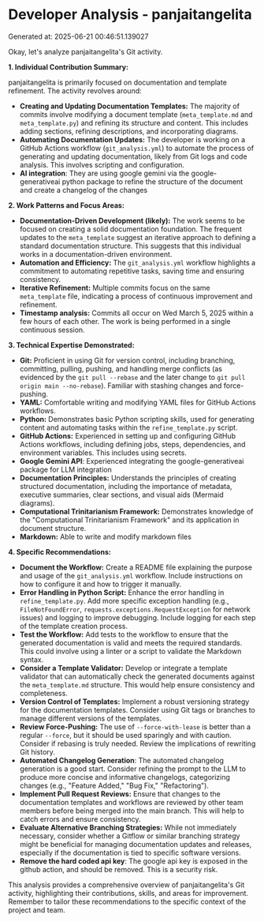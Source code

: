 # Developer Analysis - panjaitangelita
Generated at: 2025-06-21 00:46:51.139027

Okay, let's analyze panjaitangelita's Git activity.

**1. Individual Contribution Summary:**

panjaitangelita is primarily focused on documentation and template refinement.  The activity revolves around:

*   **Creating and Updating Documentation Templates:** The majority of commits involve modifying a document template (`meta_template.md` and `meta_template.py`) and refining its structure and content. This includes adding sections, refining descriptions, and incorporating diagrams.
*   **Automating Documentation Updates:** The developer is working on a GitHub Actions workflow (`git_analysis.yml`) to automate the process of generating and updating documentation, likely from Git logs and code analysis. This involves scripting and configuration.
*  **AI integration**: They are using google gemini via the google-generativeai python package to refine the structure of the document and create a changelog of the changes

**2. Work Patterns and Focus Areas:**

*   **Documentation-Driven Development (likely):** The work seems to be focused on creating a solid documentation foundation.  The frequent updates to the `meta_template` suggest an iterative approach to defining a standard documentation structure. This suggests that this individual works in a documentation-driven environment.
*   **Automation and Efficiency:**  The `git_analysis.yml` workflow highlights a commitment to automating repetitive tasks, saving time and ensuring consistency.
*   **Iterative Refinement:**  Multiple commits focus on the same `meta_template` file, indicating a process of continuous improvement and refinement.
*   **Timestamp analysis:** Commits all occur on Wed March 5, 2025 within a few hours of each other. The work is being performed in a single continuous session.

**3. Technical Expertise Demonstrated:**

*   **Git:**  Proficient in using Git for version control, including branching, committing, pulling, pushing, and handling merge conflicts (as evidenced by the `git pull --rebase` and the later change to `git pull origin main --no-rebase`). Familiar with stashing changes and force-pushing.
*   **YAML:**  Comfortable writing and modifying YAML files for GitHub Actions workflows.
*   **Python:**  Demonstrates basic Python scripting skills, used for generating content and automating tasks within the `refine_template.py` script.
*   **GitHub Actions:**  Experienced in setting up and configuring GitHub Actions workflows, including defining jobs, steps, dependencies, and environment variables. This includes using secrets.
*   **Google Gemini API**: Experienced integrating the google-generativeai package for LLM integration
*   **Documentation Principles:** Understands the principles of creating structured documentation, including the importance of metadata, executive summaries, clear sections, and visual aids (Mermaid diagrams).
*   **Computational Trinitarianism Framework:** Demonstrates knowledge of the "Computational Trinitarianism Framework" and its application in document structure.
*   **Markdown:** Able to write and modify markdown files

**4. Specific Recommendations:**

*   **Document the Workflow:** Create a README file explaining the purpose and usage of the `git_analysis.yml` workflow.  Include instructions on how to configure it and how to trigger it manually.
*   **Error Handling in Python Script:** Enhance the error handling in `refine_template.py`. Add more specific exception handling (e.g., `FileNotFoundError`, `requests.exceptions.RequestException` for network issues) and logging to improve debugging. Include logging for each step of the template creation process.
*   **Test the Workflow:** Add tests to the workflow to ensure that the generated documentation is valid and meets the required standards. This could involve using a linter or a script to validate the Markdown syntax.
*   **Consider a Template Validator:** Develop or integrate a template validator that can automatically check the generated documents against the `meta_template.md` structure. This would help ensure consistency and completeness.
*   **Version Control of Templates:** Implement a robust versioning strategy for the documentation templates.  Consider using Git tags or branches to manage different versions of the templates.
*   **Review Force-Pushing:** The use of `--force-with-lease` is better than a regular `--force`, but it should be used sparingly and with caution.  Consider if rebasing is truly needed.  Review the implications of rewriting Git history.
*   **Automated Changelog Generation**: The automated changelog generation is a good start. Consider refining the prompt to the LLM to produce more concise and informative changelogs, categorizing changes (e.g., "Feature Added," "Bug Fix," "Refactoring").
*   **Implement Pull Request Reviews:** Ensure that changes to the documentation templates and workflows are reviewed by other team members before being merged into the main branch. This will help to catch errors and ensure consistency.
*   **Evaluate Alternative Branching Strategies:** While not immediately necessary, consider whether a Gitflow or similar branching strategy might be beneficial for managing documentation updates and releases, especially if the documentation is tied to specific software versions.
*  **Remove the hard coded api key**: The google api key is exposed in the github action, and should be removed. This is a security risk.

This analysis provides a comprehensive overview of panjaitangelita's Git activity, highlighting their contributions, skills, and areas for improvement. Remember to tailor these recommendations to the specific context of the project and team.
